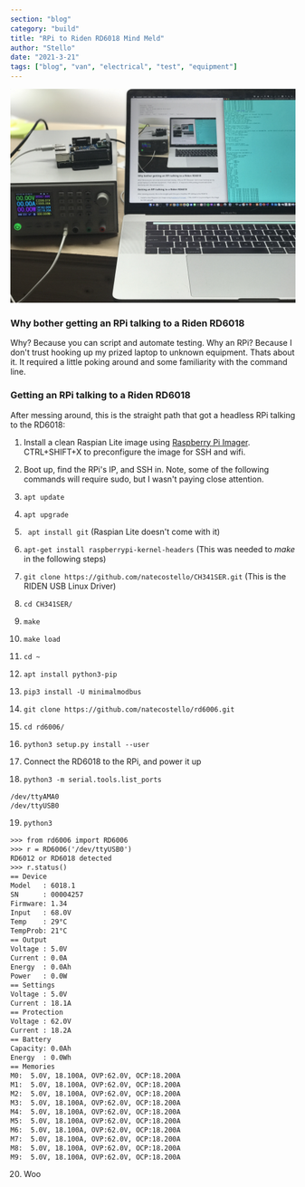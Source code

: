 ```yaml
---
section: "blog"
category: "build"
title: "RPi to Riden RD6018 Mind Meld"
author: "Stello"
date: "2021-3-21"
tags: ["blog", "van", "electrical", "test", "equipment"]
---
```


![](RPi_to_Riden_RD6018_Mind_Meld.jpg)

### Why bother getting an RPi talking to a Riden RD6018

Why? Because you can script and automate testing.  Why an RPi? Because I don't trust hooking up my prized laptop to unknown equipment.  Thats about it.  It required a little poking around and some familiarity with the command line.

### Getting an RPi talking to a Riden RD6018

After messing around, this is the straight path that got a headless RPi talking to the RD6018:

1. Install a clean Raspian Lite image using [Raspberry Pi Imager](https://www.raspberrypi.org/software/).  CTRL+SHIFT+X to preconfigure the image for SSH and wifi.

2. Boot up, find the RPi's IP, and SSH in.  Note, some of the following commands will require sudo, but I wasn't paying close attention.

3. ```apt update```

4. ```apt upgrade```

5. ``` apt install git``` (Raspian Lite doesn't come with it)

6. ```apt-get install raspberrypi-kernel-headers``` (This was needed to *make* in the following steps)

7. ```git clone https://github.com/natecostello/CH341SER.git``` (This is the RIDEN USB Linux Driver)

8. ```cd CH341SER/```

9. ```make```

10. ```make load```

11. ```cd ~```

12. ```apt install python3-pip```

13. ```pip3 install -U minimalmodbus```

14. ```git clone https://github.com/natecostello/rd6006.git```

15. ```cd rd6006/```

16. ```python3 setup.py install --user```

17. Connect the RD6018 to the RPi, and power it up

18. ```python3 -m serial.tools.list_ports``` 

```shell
/dev/ttyAMA0        
/dev/ttyUSB0 
```

19. ```python3```

```
>>> from rd6006 import RD6006
>>> r = RD6006('/dev/ttyUSB0')
RD6012 or RD6018 detected
>>> r.status()
== Device
Model   : 6018.1
SN      : 00004257
Firmware: 1.34
Input   : 68.0V
Temp    : 29°C
TempProb: 21°C
== Output
Voltage : 5.0V
Current : 0.0A
Energy  : 0.0Ah
Power   : 0.0W
== Settings
Voltage : 5.0V
Current : 18.1A
== Protection
Voltage : 62.0V
Current : 18.2A
== Battery
Capacity: 0.0Ah
Energy  : 0.0Wh
== Memories
M0:  5.0V, 18.100A, OVP:62.0V, OCP:18.200A
M1:  5.0V, 18.100A, OVP:62.0V, OCP:18.200A
M2:  5.0V, 18.100A, OVP:62.0V, OCP:18.200A
M3:  5.0V, 18.100A, OVP:62.0V, OCP:18.200A
M4:  5.0V, 18.100A, OVP:62.0V, OCP:18.200A
M5:  5.0V, 18.100A, OVP:62.0V, OCP:18.200A
M6:  5.0V, 18.100A, OVP:62.0V, OCP:18.200A
M7:  5.0V, 18.100A, OVP:62.0V, OCP:18.200A
M8:  5.0V, 18.100A, OVP:62.0V, OCP:18.200A
M9:  5.0V, 18.100A, OVP:62.0V, OCP:18.200A
```

20. Woo